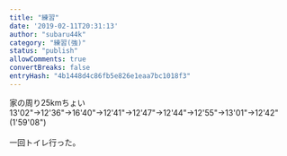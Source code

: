 ```yaml
---
title: "練習"
date: '2019-02-11T20:31:13'
author: "subaru44k"
category: "練習(強)"
status: "publish"
allowComments: true
convertBreaks: false
entryHash: "4b1448d4c86fb5e826e1eaa7bc1018f3"
---
```

家の周り25kmちょい<br>
13'02"→12'36"→16'40"→12'41"→12'47"→12'44"→12'55"→13'01"→12'42"(1'59'08")<br>
<br>
一回トイレ行った。
